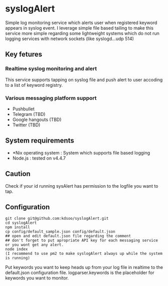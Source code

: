 # syslogAlert
Simple log monitoring service which alerts user when registered keyword appears in syslog event.
I leverage simple file based tailing to make this service more simple regarding some lightweight systems which do not run logging services with network sockets (like syslogd...udp 514)

## Key fetures
### Realtime syslog monitoring and alert
This service supports tapping on syslog file and push alert to user accoding to a list of keyword registry.

### Various messaging platform support
- Pushbullet
- Telegram (TBD)
- Google hangouts (TBD)
- Twitter (TBD)

## System requirements
- *Nix operating system
: System which supports file based logging
- Node.js
: tested on v4.4.7

## Caution
Check if your id running sysAlert has permission to the logfile you want to tap.

## Configuration
```
git clone git@github.com:kdsoo/syslogAlert.git
cd syslogAlert
npm install
cp config/default_sample.json config/default.json
## open and edit default.json file regarding the comment
## don't forget to put apropriate API key for each messaging service or you wont get any alert.
node index
(I recommend to use pm2 to make syslogAlert always up while the system is running)
```
Put keywords you want to keep heads up from your log file in realtime to the default.json configuration file.
logparser.keywords is the placeholder for keywords you want to monitor.

